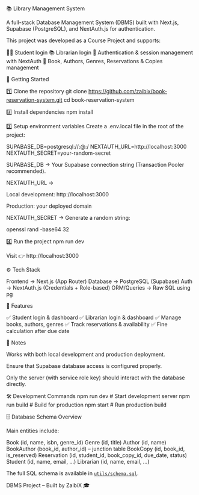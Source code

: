 📚 Library Management System

A full-stack Database Management System (DBMS) built with Next.js, Supabase (PostgreSQL), and NextAuth.js for authentication.

This project was developed as a Course Project and supports:

👩‍🎓 Student login
📚 Librarian login
🔐 Authentication & session management with NextAuth
📖 Book, Authors, Genres, Reservations & Copies management

🚀 Getting Started

1️⃣ Clone the repository
git clone https://github.com/zaibix/book-reservation-system.git
cd book-reservation-system

2️⃣ Install dependencies
npm install

3️⃣ Setup environment variables
Create a .env.local file in the root of the project:

SUPABASE_DB=postgresql://<user>:<password>@<host>:<port>/<database>
NEXTAUTH_URL=http://localhost:3000
NEXTAUTH_SECRET=your-random-secret


SUPABASE_DB → Your Supabase connection string (Transaction Pooler recommended).

NEXTAUTH_URL → 

Local development: http://localhost:3000

Production: your deployed domain

NEXTAUTH_SECRET → Generate a random string:

openssl rand -base64 32

4️⃣ Run the project
npm run dev

Visit 👉 http://localhost:3000

⚙️ Tech Stack

Frontend → Next.js (App Router)
Database → PostgreSQL (Supabase)
Auth → NextAuth.js (Credentials + Role-based)
ORM/Queries → Raw SQL using pg

📂 Features

✅ Student login & dashboard
✅ Librarian login & dashboard
✅ Manage books, authors, genres
✅ Track reservations & availability
✅ Fine calculation after due date

📌 Notes

Works with both local development and production deployment.

Ensure that Supabase database access is configured properly.

Only the server (with service role key) should interact with the database directly.

🛠️ Development Commands
npm run dev       # Start development server
npm run build     # Build for production
npm start         # Run production build


🗄️ Database Schema Overview

Main entities include:

Book (id, name, isbn, genre_id)
Genre (id, title)
Author (id, name)
BookAuthor (book_id, author_id) – junction table
BookCopy (id, book_id, is_reserved)
Reservation (id, student_id, book_copy_id, due_date, status)
Student (id, name, email, …)
Librarian (id, name, email, …)

The full SQL schema is available in [`utils/schema.sql`](./utils/schema.sql).

DBMS Project – Built by ZaibiX 🎓